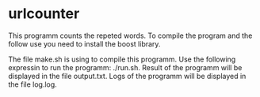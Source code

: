 urlcounter
==========

This programm counts the repeted words.
To compile the program and the follow use you need to install the boost library.

The file make.sh is using to compile this programm.
Use the following expressin to run the programm: ./run.sh.
Result of the programm will be displayed in the file output.txt.
Logs of the programm will be displayed in the file log.log.


